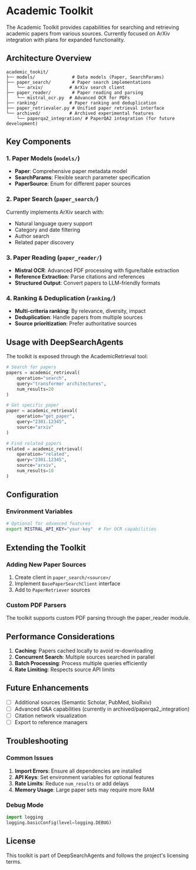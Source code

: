 # Academic Toolkit

The Academic Toolkit provides capabilities for searching and retrieving academic papers from various sources. Currently focused on ArXiv integration with plans for expanded functionality.

## Architecture Overview

```
academic_tookit/
├── models/              # Data models (Paper, SearchParams)
├── paper_search/        # Paper search implementations
│   └── arxiv/          # ArXiv search client
├── paper_reader/        # Paper reading and parsing
│   └── mistral_ocr.py  # Advanced OCR for PDFs
├── ranking/            # Paper ranking and deduplication
├── paper_retrievaler.py # Unified paper retrieval interface
└── archived/           # Archived experimental features
    └── paperqa2_integration/ # PaperQA2 integration (for future development)
```

## Key Components

### 1. Paper Models (`models/`)
- **Paper**: Comprehensive paper metadata model
- **SearchParams**: Flexible search parameter specification
- **PaperSource**: Enum for different paper sources

### 2. Paper Search (`paper_search/`)
Currently implements ArXiv search with:
- Natural language query support
- Category and date filtering
- Author search
- Related paper discovery

### 3. Paper Reading (`paper_reader/`)
- **Mistral OCR**: Advanced PDF processing with figure/table extraction
- **Reference Extraction**: Parse citations and references
- **Structured Output**: Convert papers to LLM-friendly formats

### 4. Ranking & Deduplication (`ranking/`)
- **Multi-criteria ranking**: By relevance, diversity, impact
- **Deduplication**: Handle papers from multiple sources
- **Source prioritization**: Prefer authoritative sources

## Usage with DeepSearchAgents

The toolkit is exposed through the AcademicRetrieval tool:

```python
# Search for papers
papers = academic_retrieval(
    operation="search",
    query="transformer architectures",
    num_results=20
)

# Get specific paper
paper = academic_retrieval(
    operation="get_paper",
    query="2301.12345",
    source="arxiv"
)

# Find related papers
related = academic_retrieval(
    operation="related",
    query="2301.12345",
    source="arxiv",
    num_results=10
)
```

## Configuration

### Environment Variables
```bash
# Optional for advanced features
export MISTRAL_API_KEY="your-key"  # For OCR capabilities
```

## Extending the Toolkit

### Adding New Paper Sources
1. Create client in `paper_search/<source>/`
2. Implement `BasePaperSearchClient` interface
3. Add to `PaperRetriever` sources

### Custom PDF Parsers
The toolkit supports custom PDF parsing through the paper_reader module.

## Performance Considerations

1. **Caching**: Papers cached locally to avoid re-downloading
2. **Concurrent Search**: Multiple sources searched in parallel
3. **Batch Processing**: Process multiple queries efficiently
4. **Rate Limiting**: Respects source API limits

## Future Enhancements

- [ ] Additional sources (Semantic Scholar, PubMed, bioRxiv)
- [ ] Advanced Q&A capabilities (currently in archived/paperqa2_integration)
- [ ] Citation network visualization
- [ ] Export to reference managers

## Troubleshooting

### Common Issues

1. **Import Errors**: Ensure all dependencies are installed
2. **API Keys**: Set environment variables for optional features
3. **Rate Limits**: Reduce `num_results` or add delays
4. **Memory Usage**: Large paper sets may require more RAM

### Debug Mode
```python
import logging
logging.basicConfig(level=logging.DEBUG)
```

## License

This toolkit is part of DeepSearchAgents and follows the project's licensing terms.